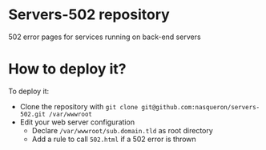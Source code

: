 # Servers-502 repository
502 error pages for services running on back-end servers

# How to deploy it?

To deploy it:
  - Clone the repository with `git clone git@github.com:nasqueron/servers-502.git /var/wwwroot`
  - Edit your web server configuration
      - Declare `/var/wwwroot/sub.domain.tld` as root directory
      - Add a rule to call `502.html` if a 502 error is thrown
